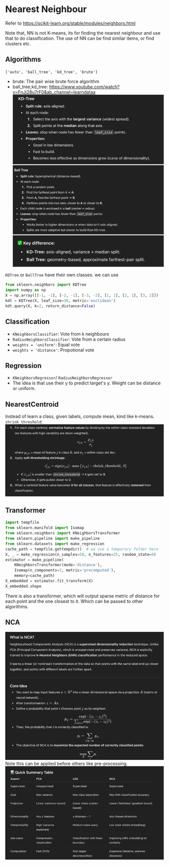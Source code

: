 # Nearest Neighbour
Refer to https://scikit-learn.org/stable/modules/neighbors.html

Note that, NN is not K-means, its for finding the nearest neighbour and use that to do classification.
The use of NN can be find similar items, or find clusters etc.

## Algorithms
`['auto', 'ball_tree', 'kd_tree', 'brute']`
- brute: The pair wise brute force algorithm
- ball_tree,kd_tree: https://www.youtube.com/watch?v=FnJj28u7rF0&ab_channel=learndataa
![img.png](img.png)
![img_1.png](img_1.png)
![img_2.png](img_2.png)

`KDTree` or `BallTree` have their own classes. we can use
```python
from sklearn.neighbors import KDTree
import numpy as np
X = np.array([[-1, -1], [-2, -1], [-3, -2], [1, 1], [2, 1], [3, 2]])
kdt = KDTree(X, leaf_size=30, metric='euclidean')
kdt.query(X, k=2, return_distance=False)
```

## Classification
- `KNeighborsClassifier`: Vote from k neighbours
- `RadiusNeighborsClassifier`: Vote from a certain radius
- `weights = 'uniform'`: Equal vote
- `weights = 'distance'`: Propotional vote

## Regression
- `KNeighborsRegressor`/ `RadiusNeighborsRegressor`
- The idea is that use their y to predict target's y. Weight can be distance or uniform.

## NearestCentroid
Instead of learn a class, given labels, compute mean, kind like k-means.
`shrink_threshold`:
![img_3.png](img_3.png)

## Transformer
```python
import tempfile
from sklearn.manifold import Isomap
from sklearn.neighbors import KNeighborsTransformer
from sklearn.pipeline import make_pipeline
from sklearn.datasets import make_regression
cache_path = tempfile.gettempdir()  # we use a temporary folder here
X, _ = make_regression(n_samples=50, n_features=25, random_state=0)
estimator = make_pipeline(
    KNeighborsTransformer(mode='distance'),
    Isomap(n_components=3, metric='precomputed'),
    memory=cache_path)
X_embedded = estimator.fit_transform(X)
X_embedded.shape
```
There is also a transformer, which will output sparse metric of distance for each point and the one closest to it.
Which can be passed to other algorithms.

## NCA
![img_4.png](img_4.png) Note this can be applied before others like pre-processing.
![img_5.png](img_5.png)